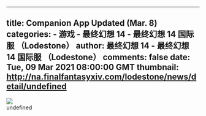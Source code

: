 
---
title: Companion App Updated (Mar. 8)
categories: 
    - 游戏
    - 最终幻想 14 - 最终幻想 14 国际服 （Lodestone）
author: 最终幻想 14 - 最终幻想 14 国际服 （Lodestone）
comments: false
date: Tue, 09 Mar 2021 08:00:00 GMT
thumbnail: http://na.finalfantasyxiv.com/lodestone/news/detail/undefined
---

<div>   
<img src="http://na.finalfantasyxiv.com/lodestone/news/detail/undefined" referrerpolicy="no-referrer"><br>undefined<br>  
</div>
            